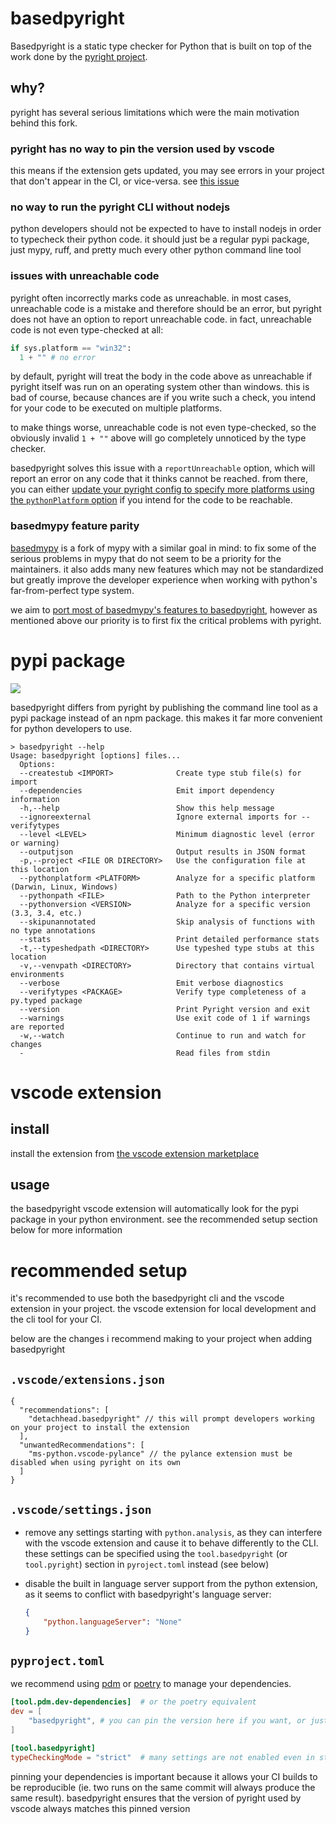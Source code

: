 # basedpyright

Basedpyright is a static type checker for Python that is built on top of the work done by the [pyright project](https://github.com/Microsoft/pyright).

## why?

pyright has several serious limitations which were the main motivation behind this fork.

### pyright has no way to pin the version used by vscode

this means if the extension gets updated, you may see errors in your project that don't appear in the CI, or vice-versa. see [this issue](https://github.com/microsoft/pylance-release/issues/5207)

### no way to run the pyright CLI without nodejs

python developers should not be expected to have to install nodejs in order to typecheck their python code. it should just be a regular pypi package, just mypy, ruff, and pretty much every other python command line tool

### issues with unreachable code

pyright often incorrectly marks code as unreachable. in most cases, unreachable code is a mistake and therefore should be an error, but pyright does not have an option to report unreachable code. in fact, unreachable code is not even type-checked at all:

```py
if sys.platform == "win32": 
  1 + "" # no error
```

by default, pyright will treat the body in the code above as unreachable if pyright itself was run on an operating system other than windows. this is bad of course, because chances are if you write such a check, you intend for your code to be executed on multiple platforms.

to make things worse, unreachable code is not even type-checked, so the obviously invalid `1 + ""` above will go completely unnoticed by the type checker.

basedpyright solves this issue with a `reportUnreachable` option, which will report an error on any code that it thinks cannot be reached. from there, you can either [update your pyright config to specify more platforms using the `pythonPlatform` option](https://github.com/detachhead/basedpyright/blob/main/docs/configuration.md#main-configuration-options) if you intend for the code to be reachable.

### basedmypy feature parity

[basedmypy](https://github.com/kotlinisland/basedmypy) is a fork of mypy with a similar goal in mind: to fix some of the serious problems in mypy that do not seem to be a priority for the maintainers. it also adds many new features which may not be standardized but greatly improve the developer experience when working with python's far-from-perfect type system.

we aim to [port most of basedmypy's features to basedpyright](https://github.com/DetachHead/basedpyright/issues?q=is%3Aissue+is%3Aopen+label%3A%22basedmypy+feature+parity%22), however as mentioned above our priority is to first fix the critical problems with pyright.

# pypi package

[![](https://img.shields.io/pypi/v/basedpyright?color=blue)](https://pypi.org/project/basedpyright/)

basedpyright differs from pyright by publishing the command line tool as a pypi package instead of an npm package. this makes it far more convenient for python developers to use.

```shell
> basedpyright --help
Usage: basedpyright [options] files...
  Options:
  --createstub <IMPORT>              Create type stub file(s) for import
  --dependencies                     Emit import dependency information
  -h,--help                          Show this help message
  --ignoreexternal                   Ignore external imports for --verifytypes
  --level <LEVEL>                    Minimum diagnostic level (error or warning)
  --outputjson                       Output results in JSON format
  -p,--project <FILE OR DIRECTORY>   Use the configuration file at this location
  --pythonplatform <PLATFORM>        Analyze for a specific platform (Darwin, Linux, Windows)
  --pythonpath <FILE>                Path to the Python interpreter
  --pythonversion <VERSION>          Analyze for a specific version (3.3, 3.4, etc.)
  --skipunannotated                  Skip analysis of functions with no type annotations
  --stats                            Print detailed performance stats
  -t,--typeshedpath <DIRECTORY>      Use typeshed type stubs at this location
  -v,--venvpath <DIRECTORY>          Directory that contains virtual environments
  --verbose                          Emit verbose diagnostics
  --verifytypes <PACKAGE>            Verify type completeness of a py.typed package
  --version                          Print Pyright version and exit
  --warnings                         Use exit code of 1 if warnings are reported
  -w,--watch                         Continue to run and watch for changes
  -                                  Read files from stdin
```

# vscode extension

## install

install the extension from [the vscode extension marketplace](https://marketplace.visualstudio.com/items?itemName=detachhead.basedpyright)

## usage

the basedpyright vscode extension will automatically look for the pypi package in your python environment. see the recommended setup section below for more information

# recommended setup

it's recommended to use both the basedpyright cli and the vscode extension in your project. the vscode extension for local development and the cli tool for your CI.

below are the changes i recommend making to your project when adding basedpyright

## `.vscode/extensions.json`

```jsonc
{
  "recommendations": [
    "detachhead.basedpyright" // this will prompt developers working on your project to install the extension
  ],
  "unwantedRecommendations": [
    "ms-python.vscode-pylance" // the pylance extension must be disabled when using pyright on its own
  ]
}
```

## `.vscode/settings.json`

- remove any settings starting with `python.analysis`, as they can interfere with the vscode extension and cause it to behave differently to the CLI. these settings can be specified using the `tool.basedpyright` (or `tool.pyright`) section in `pyroject.toml` instead (see below)

- disable the built in language server support from the python extension, as it seems to conflict with basedpyright's language server:
  ```json
  {
      "python.languageServer": "None"
  }
  ```

## `pyproject.toml`

we recommend using [pdm](https://pdm-project.org/) or [poetry](https://python-poetry.org/) to manage your dependencies.

```toml
[tool.pdm.dev-dependencies]  # or the poetry equivalent
dev = [
    "basedpyright", # you can pin the version here if you want, or just rely on the lockfile
]

[tool.basedpyright]
typeCheckingMode = "strict"  # many settings are not enabled even in strict mode, which is why basedpyright will soon support an "all" option
```

pinning your dependencies is important because it allows your CI builds to be reproducible (ie. two runs on the same commit will always produce the same result). basedpyright ensures that the version of pyright used by vscode always matches this pinned version

